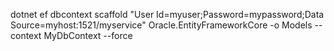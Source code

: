 dotnet ef dbcontext scaffold "User Id=myuser;Password=mypassword;Data Source=myhost:1521/myservice" Oracle.EntityFrameworkCore -o Models --context MyDbContext --force

